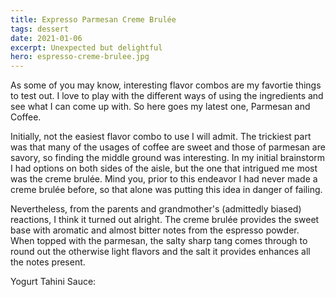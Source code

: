```yaml
---
title: Expresso Parmesan Creme Brulée
tags: dessert
date: 2021-01-06
excerpt: Unexpected but delightful
hero: espresso-creme-brulee.jpg
---
```


<v-row>
<v-col>
<v-img-custom src="espresso-creme-brulee.jpg" alt="espresso parmesean creme brulee" class="hero-img"> </v-img-custom>
As some of you may know, interesting flavor combos are my favortie things to test out. I love to play with the different ways of using the ingredients and see what I can come up with. So here goes my latest one, Parmesan and Coffee.

Initially, not the easiest flavor combo to use I will admit. The trickiest part was that many of the usages of coffee are sweet and those of parmesan are savory, so finding the middle ground was interesting. In my initial brainstorm I had options on both sides of the aisle, but the one that intrigued me most was the creme brulée. Mind you, prior to this endeavor I had never made a creme brulée before, so that alone was putting this idea in danger of failing.

Nevertheless, from the parents and grandmother's (admittedly biased) reactions, I think it turned out alright. The creme brulée provides the sweet base with aromatic and almost bitter notes from the espresso powder. When topped with the parmesan, the salty sharp tang comes through to round out the otherwise light flavors and the salt it provides enhances all the notes present.

<p class="cred" ></p>
</v-col>
</v-row>
<v-row>
  <v-col lg="3" sm="12">
    <v-ingredients-list title="Creme Brulée Ingredients" file-path="2021-01-06/espresso-parmesan-creme-brulee-info.json" json-key="ingredients"> </v-ingredients-list>
  </v-col>
  <v-col lg="9" sm="12">
    <v-instructions-list title="Instructions" file-path="2021-01-06/espresso-parmesan-creme-brulee-info.json" json-key="instructions"> </v-instructions-list>
  </v-col>
</v-row>
<v-row>
<v-col lg="3">
  <v-ingredients-list title="Topping Ingredients" file-path="2021-01-06/espresso-parmesan-creme-brulee-info.json" json-key="toppingIngredients"> </v-ingredients-list>
</v-col>
<v-col lg="9">
  <v-instructions-list title="Topping Instructions" file-path="2021-01-06/espresso-parmesan-creme-brulee-info.json" json-key="toppingInstructions"> </v-instructions-list>
</v-col>
</v-row>

<p>Yogurt Tahini Sauce: <a href="https://www.myrecipes.com/recipe/yogurt-tahini-sauce"> </a></p>

